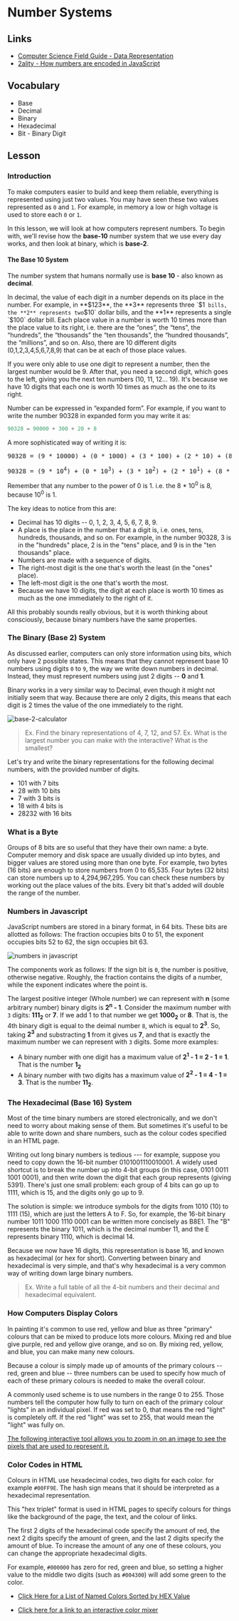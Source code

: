 # Number Systems

## Links

* [Computer Science Field Guide - Data Representation](http://csfieldguide.org.nz/en/chapters/data-representation.html)
* [2ality - How numbers are encoded in JavaScript](http://2ality.com/2012/04/number-encoding.html)

## Vocabulary

* Base
* Decimal
* Binary
* Hexadecimal
* Bit - Binary Digit

## Lesson

### Introduction

To make computers easier to build and keep them reliable, everything is represented using just two values. You may have seen these two values represented as `0` and `1`. For example, in memory a low or high voltage is used to store each `0` or `1`.

In this lesson, we will look at how computers represent numbers. To begin with, we'll revise how the **base-10** number system that we use every day works, and then look at binary, which is **base-2**.

#### The Base 10 System

The number system that humans normally use is **base 10** - also known as **decimal**.

In decimal, the value of each digit in a number depends on its place in the number. For example, in **$123**, the **3** represents three `$1`  bills, the **2** represents two `$10` dollar bills, and the **1** represents a single `$100` dollar bill. Each place value in a number is worth 10 times more than the place value to its right, i.e. there are the “ones”, the “tens”, the “hundreds”, the “thousands” the “ten thousands”, the “hundred thousands”, the “millions”, and so on. Also, there are 10 different digits (0,1,2,3,4,5,6,7,8,9) that can be at each of those place values.

If you were only able to use one digit to represent a number, then the largest number would be 9. After that, you need a second digit, which goes to the left, giving you the next ten numbers (10, 11, 12... 19). It's because we have 10 digits that each one is worth 10 times as much as the one to its right.

Number can be expressed in “expanded form”. For example, if you want to write the number 90328 in expanded form you may write it as:

```js
90328 = 90000 + 300 + 20 + 8
```

A more sophisticated way of writing it is:

<pre>
90328 = (9 * 10000) + (0 * 1000) + (3 * 100) + (2 * 10) + (8 * 1)
</pre>

<pre>
90328 = (9 * 10<sup>4</sup>) + (0 * 10<sup>3</sup>) + (3 * 10<sup>2</sup>) + (2 * 10<sup>1</sup>) + (8 * 10<sup>0</sup>)
</pre>

Remember that any number to the power of 0 is 1. i.e. the 8 * 10<sup>0</sup> is 8, because 10<sup>0</sup> is 1.

The key ideas to notice from this are:

* Decimal has 10 digits -- 0, 1, 2, 3, 4, 5, 6, 7, 8, 9.
* A place is the place in the number that a digit is, i.e. ones, tens, hundreds, thousands, and so on. For example, in the number 90328, 3 is in the "hundreds" place, 2 is in the "tens" place, and 9 is in the "ten thousands" place.
* Numbers are made with a sequence of digits.
* The right-most digit is the one that's worth the least (in the "ones" place).
* The left-most digit is the one that's worth the most.
* Because we have 10 digits, the digit at each place is worth 10 times as much as the one immediately to the right of it.

All this probably sounds really obvious, but it is worth thinking about consciously, because binary numbers have the same properties.

### The Binary (Base 2) System

As discussed earlier, computers can only store information using bits, which only have 2 possible states. This means that they cannot represent base 10 numbers using digits `0` to `9`, the way we write down numbers in decimal. Instead, they must represent numbers using just 2 digits -- **0** and **1**.

Binary works in a very similar way to Decimal, even though it might not initially seem that way. Because there are only 2 digits, this means that each digit is 2 times the value of the one immediately to the right.

![base-2-calculator](base_2_calculator.png)

> Ex. Find the binary representations of 4, 7, 12, and 57.
> Ex. What is the largest number you can make with the interactive? What is the smallest?

Let's try and write the binary representations for the following decimal numbers, with the provided number of digits.

* 101 with 7 bits
* 28 with 10 bits
* 7 with 3 bits is
* 18 with 4 bits is
* 28232 with 16 bits

### What is a Byte

Groups of 8 bits are so useful that they have their own name: a byte. Computer memory and disk space are usually divided up into bytes, and bigger values are stored using more than one byte. For example, two bytes (16 bits) are enough to store numbers from 0 to 65,535. Four bytes (32 bits) can store numbers up to 4,294,967,295. You can check these numbers by working out the place values of the bits. Every bit that's added will double the range of the number.

### Numbers in Javascript

JavaScript numbers are stored in a binary format, in 64 bits. These bits are allotted as follows: The fraction occupies bits 0 to 51, the exponent occupies bits 52 to 62, the sign occupies bit 63.

![numbers in javascript](js_numbers.png)

The components work as follows: If the sign bit is `0`, the number is positive, otherwise negative. Roughly, the fraction contains the digits of a number, while the exponent indicates where the point is.

The largest positive integer (Whole number) we can represent with **n** (some arbitrary number) binary digits is **2<sup>n</sup> - 1**.
Consider the maximum number with `3` digits: **111<sub>2</sub>** or **7**. If we add 1 to that number we get **1000<sub>2</sub>** or  **8**. That is, the 4th binary digit is equal to the deimal number `8`, which is equal to **2<sup>3</sup>**. So, taking **2<sup>3</sup>** and substracting **1** from it gives us **7**, and that is exactly the maximum number we can represent with `3` digits. Some more examples:

* A binary number with one digit has a maximum value of **2<sup>1</sup> - 1 = 2 - 1 = 1**. That is the number **1<sub>2</sub>**
* A binary number with two digits has a maximum value of **2<sup>2</sup> - 1 = 4 - 1 = 3**. That is the number **11<sub>2</sub>**.

### The Hexadecimal (Base 16) System

Most of the time binary numbers are stored electronically, and we don't need to worry about making sense of them. But sometimes it's useful to be able to write down and share numbers, such as the colour codes specified in an HTML page.

Writing out long binary numbers is tedious --- for example, suppose you need to copy down the 16-bit number 0101001110010001. A widely used shortcut is to break the number up into 4-bit groups (in this case, 0101 0011 1001 0001), and then write down the digit that each group represents (giving 5391). There's just one small problem: each group of 4 bits can go up to 1111, which is 15, and the digits only go up to 9.

The solution is simple: we introduce symbols for the digits from 1010 (10) to 1111 (15), which are just the letters A to F. So, for example, the 16-bit binary number 1011 1000 1110 0001 can be written more concisely as B8E1. The "B" represents the binary 1011, which is the decimal number 11, and the E represents binary 1110, which is decimal 14.

Because we now have 16 digits, this representation is base 16, and known as hexadecimal (or hex for short). Converting between binary and hexadecimal is very simple, and that's why hexadecimal is a very common way of writing down large binary numbers.

> Ex. Write a full table of all the 4-bit numbers and their decimal and hexadecimal equivalent.

### How Computers Display Colors

In painting it's common to use red, yellow and blue as three "primary" colours that can be mixed to produce lots more colours. Mixing red and blue give purple, red and yellow give orange, and so on. By mixing red, yellow, and blue, you can make many new colours.

Because a colour is simply made up of amounts of the primary colours -- red, green and blue -- three numbers can be used to specify how much of each of these primary colours is needed to make the overall colour.

A commonly used scheme is to use numbers in the range 0 to 255. Those numbers tell the computer how fully to turn on each of the primary colour "lights" in an individual pixel. If red was set to 0, that means the red "light" is completely off. If the red "light" was set to 255, that would mean the "light" was fully on.

[The following interactive tool allows you to zoom in on an image to see the pixels that are used to represent it.](http://csfieldguide.org.nz/en/interactives/pixel-viewer/index.html)

### Color Codes in HTML

Colours in HTML use hexadecimal codes, two digits for each color. for example `#00FF9E`. The hash sign means that it should be interpreted as a hexadecimal representation.

This "hex triplet" format is used in HTML pages to specify colours for things like the background of the page, the text, and the colour of links.

The first 2 digits of the hexadecimal code specify the amount of red, the next 2 digits specify the amount of green, and the last 2 digits specify the amount of blue. To increase the amount of any one of these colours, you can change the appropriate hexadecimal digits.

For example, `#000000` has zero for red, green and blue, so setting a higher value to the middle two digits (such as `#004300`) will add some green to the color.

* [Click Here for a List of Named Colors Sorted by HEX Value](https://www.w3schools.com/colors/colors_hex.asp)

* [Click here for a link to an interactive color mixer](https://www.w3schools.com/colors/colors_mixer.asp)
